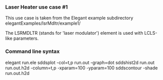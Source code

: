 ### Laser Heater use case #1

This use case is taken from the Elegant example subdirectory
   elegantExamples/lsrMdltr/example1/

The LSRMDLTR (stands for 'laser modulator') element is used with LCLS-like parameters.

### Command line syntax
elegant run.ele 
sddsplot -col=t,p run.out -graph=dot
sddshist2d run.out run.out.h2d -column=t,p -xparam=100 -yparam=100
sddscontour -shade run.out.h2d
